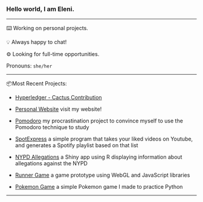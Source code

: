 ### Hello world, I am Eleni.

***

⌨️️ Working on personal projects.

💡 Always happy to chat!

⚙️ Looking for full-time opportunities.

Pronouns: `she/her`

***

📦Most Recent Projects:
- [Hyperledger - Cactus Contribution](https://github.com/hyperledger/cactus)

- [Personal Website](https://epartakki.github.io/) visit my website!

- [Pomodoro](https://github.com/epartakki/pomodoro) my procrastination project to convince myself to use the Pomodoro technique to study

- [SpotExpress](https://github.com/epartakki/spotexpress) a simple program that takes your liked videos on Youtube, and generates a Spotify playlist based on that list

- [NYPD Allegations](https://github.com/mariumtapal/sds235-final-project) a Shiny app using R displaying information about allegations against the NYPD

- [Runner Game](https://github.com/epartakki/runnergame) a game prototype using WebGL and JavaScript libraries

- [Pokemon Game](https://github.com/epartakki/pokemongame) a simple Pokemon game I made to practice Python
 
***
